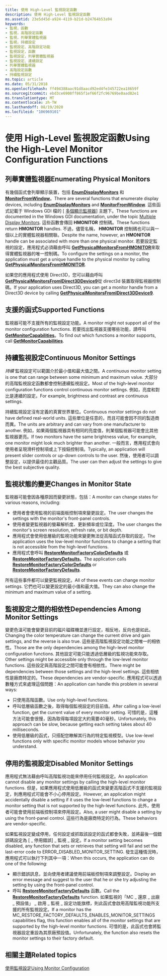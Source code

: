 ```yaml
---
title: 使用 High-Level 監視設定函數
description: 使用 High-Level 監視設定函數
ms.assetid: 23e5d45d-a924-4119-b21d-b24764b53a94
keywords:
- 監視，函數
- 監視，高階設定函數
- 監視，列舉實體監視器
- 監視，持續設定
- 監視設定、高階設定功能
- 監視設定，函數
- 監視設定，列舉實體監視器
- 監視設定、連續設定
- 列舉實體監視器
- 高階設定函數
- 持續監視設定
ms.topic: article
ms.date: 05/31/2018
ms.openlocfilehash: ff494388aac91d8aacd92ed4fe345722ea18659f
ms.sourcegitcommit: ebd3ce6908ff865f1ef66f2fc96769be0aad82e1
ms.translationtype: MT
ms.contentlocale: zh-TW
ms.lasthandoff: 08/19/2020
ms.locfileid: "106969101"
---
```

# <a name="using-the-high-level-monitor-configuration-functions"></a><span data-ttu-id="684de-114">使用 High-Level 監視設定函數</span><span class="sxs-lookup"><span data-stu-id="684de-114">Using the High-Level Monitor Configuration Functions</span></span>

## <a name="enumerating-physical-monitors"></a><span data-ttu-id="684de-115">列舉實體監視器</span><span class="sxs-lookup"><span data-stu-id="684de-115">Enumerating Physical Monitors</span></span>

<span data-ttu-id="684de-116">有幾個函式會列舉顯示裝置，包括 [**EnumDisplayMonitors**](/windows/desktop/api/winuser/nf-winuser-enumdisplaymonitors) 和 [**MonitorFromWindow**](/windows/desktop/api/winuser/nf-winuser-monitorfromwindow)。</span><span class="sxs-lookup"><span data-stu-id="684de-116">There are several functions that enumerate display devices, including [**EnumDisplayMonitors**](/windows/desktop/api/winuser/nf-winuser-enumdisplaymonitors) and [**MonitorFromWindow**](/windows/desktop/api/winuser/nf-winuser-monitorfromwindow).</span></span> <span data-ttu-id="684de-117">這些函式記載于 Windows GDI 檔的 [ [多個顯示監視器](/windows/desktop/gdi/multiple-display-monitors)] 主題下。</span><span class="sxs-lookup"><span data-stu-id="684de-117">These functions are documented in the Windows GDI documentation, under the topic [Multiple Display Monitors](/windows/desktop/gdi/multiple-display-monitors).</span></span> <span data-ttu-id="684de-118">這些函數會傳回 **HMONITOR** 控制碼。</span><span class="sxs-lookup"><span data-stu-id="684de-118">These functions return **HMONITOR** handles.</span></span> <span data-ttu-id="684de-119">不過，儘管名稱， **HMONITOR** 控制碼也可以與一個以上的實體監視器相關聯。</span><span class="sxs-lookup"><span data-stu-id="684de-119">Despite the name, however, an **HMONITOR** handle can be associated with more than one physical monitor.</span></span> <span data-ttu-id="684de-120">若要設定監視的設定，應用程式必須藉由呼叫 [**GetPhysicalMonitorsFromHMONITOR**](/windows/desktop/api/PhysicalMonitorEnumerationAPI/nf-physicalmonitorenumerationapi-getphysicalmonitorsfromhmonitor)來取得實體監視器的唯一控制碼。</span><span class="sxs-lookup"><span data-stu-id="684de-120">To configure the settings on a monitor, the application must get a unique handle to the physical monitor by calling [**GetPhysicalMonitorsFromHMONITOR**](/windows/desktop/api/PhysicalMonitorEnumerationAPI/nf-physicalmonitorenumerationapi-getphysicalmonitorsfromhmonitor).</span></span>

<span data-ttu-id="684de-121">如果您的應用程式使用 Direct3D，您可以藉由呼叫 [**GetPhysicalMonitorsFromIDirect3DDevice9**](/windows/desktop/api/PhysicalMonitorEnumerationAPI/nf-physicalmonitorenumerationapi-getphysicalmonitorsfromidirect3ddevice9)從 direct3d 裝置取得監視器控制碼。</span><span class="sxs-lookup"><span data-stu-id="684de-121">If your application uses Direct3D, you can get a monitor handle from a Direct3D device by calling [**GetPhysicalMonitorsFromIDirect3DDevice9**](/windows/desktop/api/PhysicalMonitorEnumerationAPI/nf-physicalmonitorenumerationapi-getphysicalmonitorsfromidirect3ddevice9).</span></span>

## <a name="supported-functions"></a><span data-ttu-id="684de-122">支援的函式</span><span class="sxs-lookup"><span data-stu-id="684de-122">Supported Functions</span></span>

<span data-ttu-id="684de-123">監視器可能不支援所有的監視設定功能。</span><span class="sxs-lookup"><span data-stu-id="684de-123">A monitor might not support all of the monitor configuration functions.</span></span> <span data-ttu-id="684de-124">若要找出監視器支援哪些功能，請呼叫 [**GetMonitorCapabilities**](/windows/desktop/api/HighLevelMonitorConfigurationAPI/nf-highlevelmonitorconfigurationapi-getmonitorcapabilities)。</span><span class="sxs-lookup"><span data-stu-id="684de-124">To find out which functions a monitor supports, call [**GetMonitorCapabilities**](/windows/desktop/api/HighLevelMonitorConfigurationAPI/nf-highlevelmonitorconfigurationapi-getmonitorcapabilities).</span></span>

## <a name="continuous-monitor-settings"></a><span data-ttu-id="684de-125">持續監視設定</span><span class="sxs-lookup"><span data-stu-id="684de-125">Continuous Monitor Settings</span></span>

<span data-ttu-id="684de-126">*持續* 監視設定可以範圍介於最小值和最大值之間。</span><span class="sxs-lookup"><span data-stu-id="684de-126">A *continuous* monitor setting is one that can range between some minimum and maximum value.</span></span> <span data-ttu-id="684de-127">大部分的高階監視設定函數都會控制連續監視設定。</span><span class="sxs-lookup"><span data-stu-id="684de-127">Most of the high-level monitor configuration functions control continuous monitor settings.</span></span> <span data-ttu-id="684de-128">例如，亮度和對比是連續的設定。</span><span class="sxs-lookup"><span data-stu-id="684de-128">For example, brightness and contrast are continuous settings.</span></span>

<span data-ttu-id="684de-129">持續監視設定沒有定義的真實世界單位。</span><span class="sxs-lookup"><span data-stu-id="684de-129">Continuous monitor settings do not have defined real-world units.</span></span> <span data-ttu-id="684de-130">這些單位是任意的，而且可能會因不同的製造商而異。</span><span class="sxs-lookup"><span data-stu-id="684de-130">The units are arbitrary and can vary from one manufacturer to another.</span></span> <span data-ttu-id="684de-131">例如，如果兩個監視器具有相同的亮度值，則某個監視器可能會比其他監視器更亮。</span><span class="sxs-lookup"><span data-stu-id="684de-131">If two monitors have the same brightness value, for example, one monitor might look much brighter than another.</span></span> <span data-ttu-id="684de-132">一般而言，應用程式會向使用者呈現滑杆控制項或上下按鈕控制項。</span><span class="sxs-lookup"><span data-stu-id="684de-132">Typically, an application will present slider controls or up-down controls to the user.</span></span> <span data-ttu-id="684de-133">然後，使用者可以調整設定，以提供最佳的主觀品質。</span><span class="sxs-lookup"><span data-stu-id="684de-133">The user can then adjust the settings to give the best subjective quality.</span></span>

## <a name="changes-in-monitor-state"></a><span data-ttu-id="684de-134">監視狀態的變更</span><span class="sxs-lookup"><span data-stu-id="684de-134">Changes in Monitor State</span></span>

<span data-ttu-id="684de-135">監視器可能會因各種原因而變更狀態，包括：</span><span class="sxs-lookup"><span data-stu-id="684de-135">A monitor can change states for various reasons, including:</span></span>

-   <span data-ttu-id="684de-136">使用者會使用監視的前端面板控制項來變更設定。</span><span class="sxs-lookup"><span data-stu-id="684de-136">The user changes the settings with the monitor's front-panel controls.</span></span>
-   <span data-ttu-id="684de-137">使用者變更監視器的螢幕解析度、更新頻率或位深度。</span><span class="sxs-lookup"><span data-stu-id="684de-137">The user changes the monitor's screen resolution, refresh rate, or bit depth.</span></span>
-   <span data-ttu-id="684de-138">應用程式會使用低層級的監視功能來變更無法從高階函式存取的設定。</span><span class="sxs-lookup"><span data-stu-id="684de-138">The application uses the low-level monitor functions to change a setting that is not accessible from the high-level functions.</span></span>
-   <span data-ttu-id="684de-139">應用程式會呼叫 [**RestoreMonitorFactoryColorDefaults**](/windows/desktop/api/HighLevelMonitorConfigurationAPI/nf-highlevelmonitorconfigurationapi-restoremonitorfactorycolordefaults) 或 [**RestoreMonitorFactoryDefaults**](/windows/desktop/api/HighLevelMonitorConfigurationAPI/nf-highlevelmonitorconfigurationapi-restoremonitorfactorydefaults)。</span><span class="sxs-lookup"><span data-stu-id="684de-139">The application calls [**RestoreMonitorFactoryColorDefaults**](/windows/desktop/api/HighLevelMonitorConfigurationAPI/nf-highlevelmonitorconfigurationapi-restoremonitorfactorycolordefaults) or [**RestoreMonitorFactoryDefaults**](/windows/desktop/api/HighLevelMonitorConfigurationAPI/nf-highlevelmonitorconfigurationapi-restoremonitorfactorydefaults).</span></span>

<span data-ttu-id="684de-140">所有這些事件都可以變更監視設定。</span><span class="sxs-lookup"><span data-stu-id="684de-140">All of these events can change monitor settings.</span></span> <span data-ttu-id="684de-141">它們也可以變更設定的最小值和最大值。</span><span class="sxs-lookup"><span data-stu-id="684de-141">They can also change the minimum and maximum value of a setting.</span></span>

## <a name="dependencies-among-monitor-settings"></a><span data-ttu-id="684de-142">監視設定之間的相依性</span><span class="sxs-lookup"><span data-stu-id="684de-142">Dependencies Among Monitor Settings</span></span>

<span data-ttu-id="684de-143">變更色溫可能會變更目前的磁片磁碟機並進行設定，相反地，反向也是如此。</span><span class="sxs-lookup"><span data-stu-id="684de-143">Changing the color temperature can change the current drive and gain settings, and the reverse is also true.</span></span> <span data-ttu-id="684de-144">這些是高階監視設定功能之間唯一的相依性。</span><span class="sxs-lookup"><span data-stu-id="684de-144">Those are the only dependencies among the high-level monitor configuration functions.</span></span> <span data-ttu-id="684de-145">其他設定可能只能透過低層級的監視功能來存取。</span><span class="sxs-lookup"><span data-stu-id="684de-145">Other settings might be accessible only through the low-level monitor functions.</span></span> <span data-ttu-id="684de-146">這些設定與高階設定之間可能會有相依性。</span><span class="sxs-lookup"><span data-stu-id="684de-146">There might be dependencies between those settings and the high-level settings.</span></span> <span data-ttu-id="684de-147">這些相依性是廠商特定的。</span><span class="sxs-lookup"><span data-stu-id="684de-147">These dependencies are vendor-specific.</span></span> <span data-ttu-id="684de-148">應用程式可以透過數種方式來處理這個問題：</span><span class="sxs-lookup"><span data-stu-id="684de-148">An application can handle this problem in several ways:</span></span>

-   <span data-ttu-id="684de-149">只使用高階函數。</span><span class="sxs-lookup"><span data-stu-id="684de-149">Use only high-level functions.</span></span>
-   <span data-ttu-id="684de-150">呼叫低層級函數之後，取得每個監視設定的目前值。</span><span class="sxs-lookup"><span data-stu-id="684de-150">After calling a low-level function, get the current value of every monitor setting.</span></span> <span data-ttu-id="684de-151">可惜的是，這種方法可能會很慢，因為取得每項設定大約需要40毫秒。</span><span class="sxs-lookup"><span data-stu-id="684de-151">Unfortunately, this approach can be slow, because getting each setting takes about 40 milliseconds.</span></span>
-   <span data-ttu-id="684de-152">使用低層級的函式，只搭配您瞭解其行為的特定監視模型。</span><span class="sxs-lookup"><span data-stu-id="684de-152">Use low-level functions only with specific monitor models whose behavior you understand.</span></span>

## <a name="disabled-monitor-settings"></a><span data-ttu-id="684de-153">停用的監視設定</span><span class="sxs-lookup"><span data-stu-id="684de-153">Disabled Monitor Settings</span></span>

<span data-ttu-id="684de-154">應用程式無法藉由呼叫高階監視功能來停用任何監視設定。</span><span class="sxs-lookup"><span data-stu-id="684de-154">An application cannot disable any monitor settings by calling the high-level monitor functions.</span></span> <span data-ttu-id="684de-155">但是，如果應用程式使用低層級的函式來變更高階函式不支援的監視設定，則應用程式可能會不小心停用設定。</span><span class="sxs-lookup"><span data-stu-id="684de-155">However, an application might accidentally disable a setting if it uses the low-level functions to change a monitor setting that is not supported by the high-level functions.</span></span> <span data-ttu-id="684de-156">此外，使用者可能會使用前端板控制項來停用設定。</span><span class="sxs-lookup"><span data-stu-id="684de-156">Also, a user might disable a setting by using the front-panel control.</span></span> <span data-ttu-id="684de-157">這些行為是廠商特定的行為。</span><span class="sxs-lookup"><span data-stu-id="684de-157">These behaviors are vendor-specific.</span></span>

<span data-ttu-id="684de-158">如果監視設定變成停用，任何設定或抓取該設定的函式都會失敗，並將最後一個錯誤碼設定為 [ \_ 停用錯誤] \_ 監視 \_ 設定。</span><span class="sxs-lookup"><span data-stu-id="684de-158">If a monitor setting becomes disabled, any function that sets or retrieves that setting will fail and set the last-error code to ERROR\_DISABLED\_MONITOR\_SETTING.</span></span> <span data-ttu-id="684de-159">發生這種情況時，應用程式可以執行下列其中一項：</span><span class="sxs-lookup"><span data-stu-id="684de-159">When this occurs, the application can do one of the following:</span></span>

-   <span data-ttu-id="684de-160">顯示錯誤訊息，並向使用者建議使用前端板控制項來調整設定。</span><span class="sxs-lookup"><span data-stu-id="684de-160">Display an error message and suggest to the user that he or she try adjusting the setting by using the front-panel control.</span></span>
-   <span data-ttu-id="684de-161">呼叫 [**RestoreMonitorFactoryDefaults**](/windows/desktop/api/HighLevelMonitorConfigurationAPI/nf-highlevelmonitorconfigurationapi-restoremonitorfactorydefaults) 函數。</span><span class="sxs-lookup"><span data-stu-id="684de-161">Call the [**RestoreMonitorFactoryDefaults**](/windows/desktop/api/HighLevelMonitorConfigurationAPI/nf-highlevelmonitorconfigurationapi-restoremonitorfactorydefaults) function.</span></span> <span data-ttu-id="684de-162">如果監視的「MC \_ 還原 \_ 出廠 \_ 預設值」 \_ 啟用 \_ 監視 \_ 設定功能旗標，則此函式會啟用高階監視功能所支援的所有監視設定。</span><span class="sxs-lookup"><span data-stu-id="684de-162">If a monitor has the MC\_RESTORE\_FACTORY\_DEFAULTS\_ENABLES\_MONITOR\_SETTINGS capabilities flag, this function enables all of the monitor settings that are supported by the high-level monitor functions.</span></span> <span data-ttu-id="684de-163">可惜的是，此函式也會將監視器設定重設為其原廠預設值。</span><span class="sxs-lookup"><span data-stu-id="684de-163">Unfortunately, the function also resets the monitor settings to their factory default.</span></span>

## <a name="related-topics"></a><span data-ttu-id="684de-164">相關主題</span><span class="sxs-lookup"><span data-stu-id="684de-164">Related topics</span></span>

<dl> <dt>

[<span data-ttu-id="684de-165">使用監視設定</span><span class="sxs-lookup"><span data-stu-id="684de-165">Using Monitor Configuration</span></span>](using-monitor-configuration.md)
</dt> </dl>

 

 